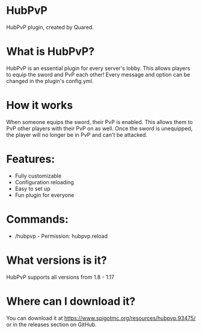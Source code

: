 # HubPvP
HubPvP plugin, created by Quared.

# What is HubPvP?
HubPvP is an essential plugin for every server's lobby. This allows players to equip the sword and PvP each other! Every message and option can be changed in the plugin's config.yml.

# How it works
When someone equips the sword, their PvP is enabled. This allows them to PvP other players with their PvP on as well. Once the sword is unequipped, the player will no longer be in PvP and can't be attacked.

# Features:
- Fully customizable
- Configuration reloading
- Easy to set up
- Fun plugin for everyone
# Commands:
- /hubpvp - Permission: hubpvp.reload

# What versions is it?
HubPvP supports all versions from 1.8 - 1.17

# Where can I download it?
You can download it at https://www.spigotmc.org/resources/hubpvp.93475/ or in the releases section on GitHub.
